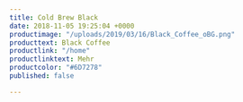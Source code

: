 ```yaml
---
title: Cold Brew Black
date: 2018-11-05 19:25:04 +0000
productimage: "/uploads/2019/03/16/Black_Coffee_oBG.png"
producttext: Black Coffee
productlink: "/home"
productlinktext: Mehr
productcolor: "#6D7278"
published: false

---
```

